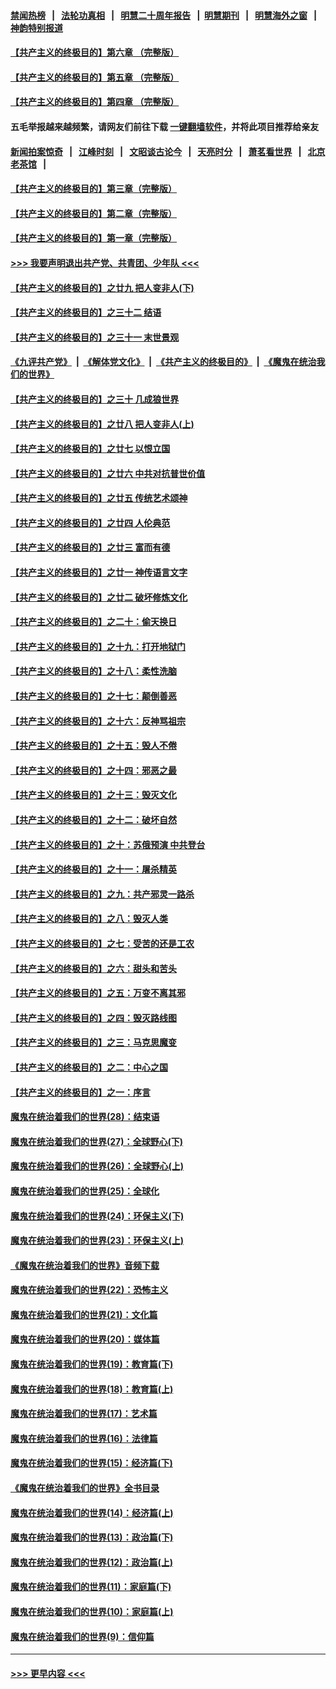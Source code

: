 #### [禁闻热榜](热点新闻.md?=0)  &nbsp;&nbsp;|&nbsp;&nbsp; [法轮功真相](https://github.com/gfw-breaker/truth/blob/master/README.md?=0) &nbsp;&nbsp;|&nbsp;&nbsp; [明慧二十周年报告](https://github.com/gfw-breaker/mh-reports/blob/master/README.md?=0) &nbsp;&nbsp;|&nbsp;&nbsp;[明慧期刊](https://github.com/gfw-breaker/mh-qikan) &nbsp;&nbsp;|&nbsp;&nbsp; [明慧海外之窗](https://github.com/gfw-breaker/mh-news/blob/master/README.md?=0) &nbsp;&nbsp;|&nbsp;&nbsp; [神韵特别报道](https://github.com/gfw-breaker/mh-news/blob/master/shenyun.md?=0)
#### [【共产主义的终极目的】第六章 （完整版）](../pages/nsc422/n11428913.md?t=03010002) 
#### [【共产主义的终极目的】第五章 （完整版）](../pages/nsc422/n11428912.md?t=03010002) 
#### [【共产主义的终极目的】第四章 （完整版）](../pages/nsc422/n11428907.md?t=03010002) 
#### 五毛举报越来越频繁，请网友们前往下载 [一键翻墙软件](https://github.com/gfw-breaker/ssr-accounts)，并将此项目推荐给亲友
#### [新闻拍案惊奇](https://github.com/gfw-breaker/banned-news/blob/master/pages/link4.md) &nbsp;&nbsp;|&nbsp;&nbsp; [江峰时刻](https://github.com/gfw-breaker/banned-news/blob/master/pages/link4.md) &nbsp;&nbsp;|&nbsp;&nbsp; [文昭谈古论今](https://github.com/gfw-breaker/banned-news/blob/master/pages/link4.md) &nbsp;&nbsp;|&nbsp;&nbsp; [天亮时分](https://github.com/gfw-breaker/banned-news/blob/master/pages/link4.md) &nbsp;&nbsp;|&nbsp;&nbsp; [萧茗看世界](https://github.com/gfw-breaker/banned-news/blob/master/pages/link4.md) &nbsp;&nbsp;|&nbsp;&nbsp; [北京老茶馆](https://github.com/gfw-breaker/banned-news/blob/master/pages/link4.md) &nbsp;&nbsp;|&nbsp;&nbsp; 
#### [【共产主义的终极目的】第三章（完整版）](../pages/nsc422/n11428848.md?t=03010002) 
#### [【共产主义的终极目的】第二章（完整版）](../pages/nsc422/n11428831.md?t=03010002) 
#### [【共产主义的终极目的】第一章（完整版）](../pages/nsc422/n11417651.md?t=03010002) 
#### [>>> 我要声明退出共产党、共青团、少年队 <<<](https://github.com/begood0513/goodnews/blob/master/quit/letter.md) 
#### [【共产主义的终极目的】之廿九 把人变非人(下)](../pages/nsc422/n11344140.md?t=03010002) 
#### [【共产主义的终极目的】之三十二 结语](../pages/nsc422/n11360535.md?t=03010002) 
#### [【共产主义的终极目的】之三十一 末世景观](../pages/nsc422/n11351129.md?t=03010002) 
#### [《九评共产党》](https://github.com/begood0513/9ping.md/blob/master/README.md) &nbsp;|&nbsp; [《解体党文化》](../../../../jtdwh.md/blob/master/README.md)  &nbsp;|&nbsp; [《共产主义的终极目的》](../../../../gczydzjmd.md/blob/master/README.md) &nbsp;|&nbsp; [《魔鬼在统治我们的世界》](../../../../mgztzwmdsj.md/blob/master/README.md) 
#### [【共产主义的终极目的】之三十 几成狼世界](../pages/nsc422/n11348280.md?t=03010002) 
#### [【共产主义的终极目的】之廿八 把人变非人(上)](../pages/nsc422/n11340492.md?t=03010002) 
#### [【共产主义的终极目的】之廿七 以恨立国](../pages/nsc422/n11336944.md?t=03010002) 
#### [【共产主义的终极目的】之廿六 中共对抗普世价值](../pages/nsc422/n11324785.md?t=03010002) 
#### [【共产主义的终极目的】之廿五 传统艺术颂神](../pages/nsc422/n11296396.md?t=03010002) 
#### [【共产主义的终极目的】之廿四 人伦典范](../pages/nsc422/n11296397.md?t=03010002) 
#### [【共产主义的终极目的】之廿三 富而有德](../pages/nsc422/n11283598.md?t=03010002) 
#### [【共产主义的终极目的】之廿一 神传语言文字](../pages/nsc422/n11263265.md?t=03010002) 
#### [【共产主义的终极目的】之廿二 破坏修炼文化](../pages/nsc422/n11245728.md?t=03010002) 
#### [【共产主义的终极目的】之二十：偷天换日](../pages/nsc422/n11238846.md?t=03010002) 
#### [【共产主义的终极目的】之十九：打开地狱门](../pages/nsc422/n11206376.md?t=03010002) 
#### [【共产主义的终极目的】之十八：柔性洗脑](../pages/nsc422/n11199994.md?t=03010002) 
#### [【共产主义的终极目的】之十七：颠倒善恶](../pages/nsc422/n11179782.md?t=03010002) 
#### [【共产主义的终极目的】之十六：反神骂祖宗](../pages/nsc422/n11166798.md?t=03010002) 
#### [【共产主义的终极目的】之十五：毁人不倦](../pages/nsc422/n11166792.md?t=03010002) 
#### [【共产主义的终极目的】之十四：邪恶之最](../pages/nsc422/n11150249.md?t=03010002) 
#### [【共产主义的终极目的】之十三：毁灭文化](../pages/nsc422/n11135227.md?t=03010002) 
#### [【共产主义的终极目的】之十二：破坏自然](../pages/nsc422/n11135214.md?t=03010002) 
#### [【共产主义的终极目的】之十：苏俄预演 中共登台](../pages/nsc422/n11118424.md?t=03010002) 
#### [【共产主义的终极目的】之十一：屠杀精英](../pages/nsc422/n11118442.md?t=03010002) 
#### [【共产主义的终极目的】之九：共产邪灵一路杀](../pages/nsc422/n11114139.md?t=03010002) 
#### [【共产主义的终极目的】之八：毁灭人类](../pages/nsc422/n11108503.md?t=03010002) 
#### [【共产主义的终极目的】之七：受苦的还是工农](../pages/nsc422/n11101809.md?t=03010002) 
#### [【共产主义的终极目的】之六：甜头和苦头](../pages/nsc422/n11096971.md?t=03010002) 
#### [【共产主义的终极目的】之五：万变不离其邪](../pages/nsc422/n11091285.md?t=03010002) 
#### [【共产主义的终极目的】之四：毁灭路线图](../pages/nsc422/n11086284.md?t=03010002) 
#### [【共产主义的终极目的】之三：马克思魔变](../pages/nsc422/n11061941.md?t=03010002) 
#### [【共产主义的终极目的】之二：中心之国](../pages/nsc422/n11047728.md?t=03010002) 
#### [【共产主义的终极目的】之一：序言](../pages/nsc422/n11086077.md?t=03010002) 
#### [魔鬼在统治着我们的世界(28)：结束语](../pages/nsc422/n10936246.md?t=03010002) 
#### [魔鬼在统治着我们的世界(27)：全球野心(下)](../pages/nsc422/n10928319.md?t=03010002) 
#### [魔鬼在统治着我们的世界(26)：全球野心(上)](../pages/nsc422/n10900318.md?t=03010002) 
#### [魔鬼在统治着我们的世界(25)：全球化](../pages/nsc422/n10788205.md?t=03010002) 
#### [魔鬼在统治着我们的世界(24)：环保主义(下)](../pages/nsc422/n10695307.md?t=03010002) 
#### [魔鬼在统治着我们的世界(23)：环保主义(上)](../pages/nsc422/n10688613.md?t=03010002) 
#### [《魔鬼在统治着我们的世界》音频下载](../pages/nsc422/n10635553.md?t=03010002) 
#### [魔鬼在统治着我们的世界(22)：恐怖主义](../pages/nsc422/n10614727.md?t=03010002) 
#### [魔鬼在统治着我们的世界(21)：文化篇](../pages/nsc422/n10597706.md?t=03010002) 
#### [魔鬼在统治着我们的世界(20)：媒体篇](../pages/nsc422/n10586579.md?t=03010002) 
#### [魔鬼在统治着我们的世界(19)：教育篇(下)](../pages/nsc422/n10564808.md?t=03010002) 
#### [魔鬼在统治着我们的世界(18)：教育篇(上)](../pages/nsc422/n10526970.md?t=03010002) 
#### [魔鬼在统治着我们的世界(17)：艺术篇](../pages/nsc422/n10499093.md?t=03010002) 
#### [魔鬼在统治着我们的世界(16)：法律篇](../pages/nsc422/n10485969.md?t=03010002) 
#### [魔鬼在统治着我们的世界(15)：经济篇(下)](../pages/nsc422/n10469975.md?t=03010002) 
#### [《魔鬼在统治着我们的世界》全书目录](../pages/nsc422/n10464261.md?t=03010002) 
#### [魔鬼在统治着我们的世界(14)：经济篇(上)](../pages/nsc422/n10457370.md?t=03010002) 
#### [魔鬼在统治着我们的世界(13)：政治篇(下)](../pages/nsc422/n10448270.md?t=03010002) 
#### [魔鬼在统治着我们的世界(12)：政治篇(上)](../pages/nsc422/n10444576.md?t=03010002) 
#### [魔鬼在统治着我们的世界(11)：家庭篇(下)](../pages/nsc422/n10440961.md?t=03010002) 
#### [魔鬼在统治着我们的世界(10)：家庭篇(上)](../pages/nsc422/n10435448.md?t=03010002) 
#### [魔鬼在统治着我们的世界(9)：信仰篇](../pages/nsc422/n10432159.md?t=03010002) 

----
#### [ >>> 更早内容 <<< ](../indexes/nsc422-earlier.md)
